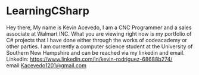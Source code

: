 # LearningCSharp
Hey there, My name is Kevin Acevedo, I am a CNC Programmer and a sales associate at Walmart INC.
What you are viewing right now is my portfolio of C# projects that I have done either through the works of codeacademy or other parties. 
I am currently a computer science student at the University of Southern New Hampshire and can be reached via my linkedin and email. 
Linkedin: https://www.linkedin.com/in/kevin-rodriguez-68688b274/
email:Kacevedo1201@gmail.com

